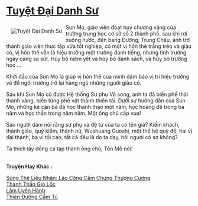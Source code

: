 <a href="https://truyenwiki.net/tuyet-dai-danh-su.35539/" title="Tuyệt Đại Danh Sư"><h1>Tuyệt Đại Danh Sư</h1></a><div style="display:table"><img align="right" style="float: left; padding: 10px;" src="https://truyenwiki.net/a/img/str/src/35539.jpg" alt="Tuyệt Đại Danh Sư">Sun Mo, giáo viên đoạt huy chương vàng của trường trung học cơ sở số 2 thành phố, sau khi rơi xuống nước, đến bang Đường, Trung Châu, anh trở thành giáo viên thực tập vừa tốt nghiệp, có một vị hôn thê trắng trẻo và giàu có, vị hôn thê vẫn là hiệu trưởng một trường danh tiếng, nhưng tình trường ngày càng sa sút. Hủy bỏ niêm yết và hủy bỏ danh sách, và hủy bỏ trường học ...<p></p> Khởi đầu của Sun Mo là giúp vị hôn thê của mình đảm bảo vị trí hiệu trưởng và để ngôi trường trở lại hàng ngũ những người giàu có.<p></p> Sau khi Sun Mo có được Hệ thống Sư phụ Vô song, anh ta đã biến phế thải thành vàng, biến từng phế vật thành thiên tài. Dưới sự hướng dẫn của Sun Mo, những kẻ cặn bã đã học thành thạo một năm, học hoàng đế trong ba năm và học thần trong năm năm. Một ông chủ cấp vua!<p></p> Sao ngươi dám nói rằng sư phụ và đệ tử của ta có tên giả? Kiếm khách, thánh giáo, quỷ kiếm, thánh nữ, Wushuang Guoshi, một thế hệ quỷ đế, hai vị đại thánh, ba vị tối cao, tất cả đều là do ta dạy, hỏi ngươi có sợ không?<p></p> Ta thích lấy đồng cá tạp thành ông chủ, Tôn Mỗ nói!</div><p><br><b>Truyện Hay Khác :</b></p><a href="https://truyenwiki.net/sung-the-lieu-nhan-lao-cong-cam-chung-thuong-cuong.38146/" alt="Sủng Thê Liêu Nhân: Lão Công Cầm Chứng Thượng Cương">Sủng Thê Liêu Nhân: Lão Công Cầm Chứng Thượng Cương</a><br/><a href="https://sangtacviet.wordpress.com/2020/10/22/thanh-than-gio-loc/" alt="Thành Thần Gió Lốc">Thành Thần Gió Lốc</a><br/><a href="https://github.com/nownovels/topcv/tree/master/truyenhay/35374" alt="Lâm Uyên Hành">Lâm Uyên Hành</a><br/><a href="https://sangtacviet.wordpress.com/2020/10/22/thien-duong-cam-tu/" alt="Thiên Đường Cẩm Tú">Thiên Đường Cẩm Tú</a><br/>